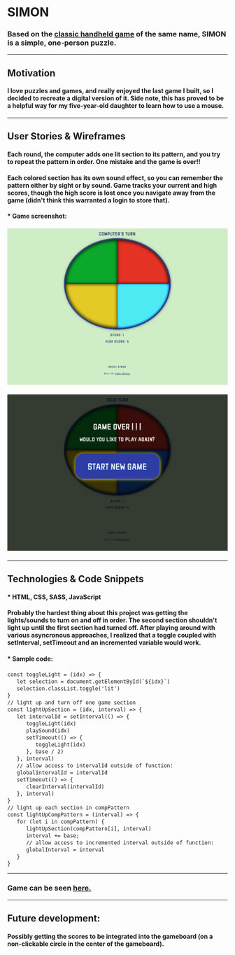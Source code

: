 # SIMON
### Based on the **[classic handheld game](https://shop.hasbro.com/en-us/product/simon-game:6B0A06E3-5056-9047-F532-6A891FAEBA15)** of the same name, SIMON is a simple, one-person puzzle.

---
## Motivation
#### I love puzzles and games, and really enjoyed the last game I built, so I decided to recreate a digital version of it. Side note, this has proved to be a helpful way for my five-year-old daughter to learn how to use a mouse.

---
## User Stories & Wireframes

#### Each round, the computer adds one lit section to its pattern, and you try to repeat the pattern in order. One mistake and the game is over!!
#### Each colored section has its own sound effect, so you can remember the pattern either by sight or by sound. Game tracks your current and high scores, though the high score is lost once you navigate away from the game (didn't think this warranted a login to store that).


#### * Game screenshot: 

#### ![gameScreenshot 1](./assets/game_screenshot.png) 
#### ![gameScreenshot 2](./assets/game_screenshot2.png) 



---

## Technologies & Code Snippets
#### * HTML, CSS, SASS, JavaScript

#### Probably the hardest thing about this project was getting the lights/sounds to turn on and off in order. The second section shouldn't light up until the first section had turned off. After playing around with various asyncronous approaches, I realized that a toggle coupled with setInterval, setTimeout and an incremented variable would work. 
#### * Sample code:
#### 
```    
const toggleLight = (idx) => {
   let selection = document.getElementById(`${idx}`)
   selection.classList.toggle('lit')
}
// light up and turn off one game section
const lightUpSection = (idx, interval) => {
   let intervalId = setInterval(() => {
      toggleLight(idx)
      playSound(idx)
      setTimeout(() => {
         toggleLight(idx)
      }, base / 2)
   }, interval)
   // allow access to intervalId outside of function:
   globalIntervalId = intervalId
   setTimeout(() => {
      clearInterval(intervalId)
   }, interval)
}
// light up each section in compPattern
const lightUpCompPattern = (interval) => {
   for (let i in compPattern) {
      lightUpSection(compPattern[i], interval)
      interval += base;
      // allow access to incremented interval outside of function:
      globalInterval = interval
   }
}
```

---

### Game can be seen **[here.](https://noahbrezel.com/simon/)**

---

## Future development:
#### Possibly getting the scores to be integrated into the gameboard (on a non-clickable circle in the center of the gameboard).
